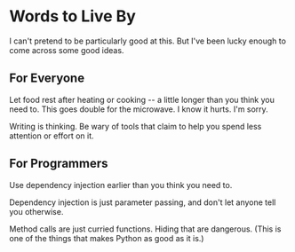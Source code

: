 # Words to Live By

I can't pretend to be particularly good at this. But I've been lucky enough to come across some good ideas.

## For Everyone

Let food rest after heating or cooking -- a little longer than you think you need to. This goes double for the microwave. I know it hurts. I'm sorry.

Writing is thinking. Be wary of tools that claim to help you spend less attention or effort on it.

## For Programmers

Use dependency injection earlier than you think you need to.

Dependency injection is just parameter passing, and don't let anyone tell you otherwise.

Method calls are just curried functions. Hiding that are dangerous. (This is one of the things that makes Python as good as it is.)
